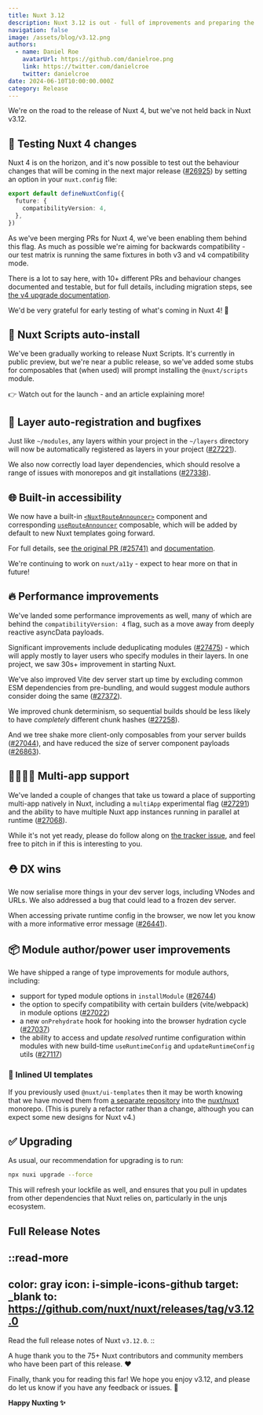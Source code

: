 ```yaml
---
title: Nuxt 3.12
description: Nuxt 3.12 is out - full of improvements and preparing the way for Nuxt 4!
navigation: false
image: /assets/blog/v3.12.png
authors:
  - name: Daniel Roe
    avatarUrl: https://github.com/danielroe.png
    link: https://twitter.com/danielcroe
    twitter: danielcroe
date: 2024-06-10T10:00:00.000Z
category: Release
---
```


We're on the road to the release of Nuxt 4, but we've not held back in Nuxt v3.12.

## 🚀 Testing Nuxt 4 changes

Nuxt 4 is on the horizon, and it's now possible to test out the behaviour changes that will be coming in the next major release ([#26925](https://github.com/nuxt/nuxt/pull/26925)) by setting an option in your `nuxt.config` file:

```ts
export default defineNuxtConfig({
  future: {
    compatibilityVersion: 4,
  },
})
```

As we've been merging PRs for Nuxt 4, we've been enabling them behind this flag. As much as possible we're aiming for backwards compatibility - our test matrix is running the same fixtures in both v3 and v4 compatibility mode.

There is a lot to say here, with 10+ different PRs and behaviour changes documented and testable, but for full details, including migration steps, see [the v4 upgrade documentation](/docs/getting-started/upgrade#testing-nuxt-4).

We'd be very grateful for early testing of what's coming in Nuxt 4! 🙏

## 📜 Nuxt Scripts auto-install

We've been gradually working to release Nuxt Scripts. It's currently in public preview, but we're near a public release, so we've added some stubs for composables that (when used) will prompt installing the `@nuxt/scripts` module.

👉 Watch out for the launch - and an article explaining more!

## 🌈 Layer auto-registration and bugfixes

Just like `~/modules`, any layers within your project in the `~/layers` directory will now be automatically registered as layers in your project ([#27221](https://github.com/nuxt/nuxt/pull/27221)).

We also now correctly load layer dependencies, which should resolve a range of issues with monorepos and git installations ([#27338](https://github.com/nuxt/nuxt/pull/27338)).

## 🌐 Built-in accessibility

We now have a built-in [`<NuxtRouteAnnouncer>`](/docs/api/components/nuxt-route-announcer) component and corresponding [`useRouteAnnouncer`](/docs/api/composables/use-route-announcer) composable, which will be added by default to new Nuxt templates going forward.

For full details, see [the original PR (#25741)](https://github.com/nuxt/nuxt/pull/25741) and [documentation](/docs/api/components/nuxt-route-announcer).

We're continuing to work on `nuxt/a11y` - expect to hear more on that in future!

## 🔥 Performance improvements

We've landed some performance improvements as well, many of which are behind the `compatibilityVersion: 4` flag, such as a move away from deeply reactive asyncData payloads.

Significant improvements include deduplicating modules ([#27475](https://github.com/nuxt/nuxt/pull/27475)) - which will apply mostly to layer users who specify modules in their layers. In one project, we saw 30s+ improvement in starting Nuxt.

We've also improved Vite dev server start up time by excluding common ESM dependencies from pre-bundling, and would suggest module authors consider doing the same ([#27372](https://github.com/nuxt/nuxt/pull/27372)).

We improved chunk determinism, so sequential builds should be less likely to have _completely_ different chunk hashes ([#27258](https://github.com/nuxt/nuxt/pull/27258)).

And we tree shake more client-only composables from your server builds ([#27044](https://github.com/nuxt/nuxt/pull/27044)), and have reduced the size of server component payloads ([#26863](https://github.com/nuxt/nuxt/pull/26863)).

## 👨‍👩‍👧‍👦 Multi-app support

We've landed a couple of changes that take us toward a place of supporting multi-app natively in Nuxt, including a `multiApp` experimental flag ([#27291](https://github.com/nuxt/nuxt/pull/27291)) and the ability to have multiple Nuxt app instances running in parallel at runtime ([#27068](https://github.com/nuxt/nuxt/pull/27068)).

While it's not yet ready, please do follow along on [the tracker issue](https://github.com/nuxt/nuxt/issues/21635), and feel free to pitch in if this is interesting to you.

## ⛑️ DX wins

We now serialise more things in your dev server logs, including VNodes and URLs. We also addressed a bug that could lead to a frozen dev server.

When accessing private runtime config in the browser, we now let you know with a more informative error message ([#26441](https://github.com/nuxt/nuxt/pull/26441)).

## 📦 Module author/power user improvements

We have shipped a range of type improvements for module authors, including:

- support for typed module options in `installModule` ([#26744](https://github.com/nuxt/nuxt/pull/26744))
- the option to specify compatibility with certain builders (vite/webpack) in module options ([#27022](https://github.com/nuxt/nuxt/pull/27022))
- a new `onPrehydrate` hook for hooking into the browser hydration cycle ([#27037](https://github.com/nuxt/nuxt/pull/27037))
- the ability to access and update _resolved_ runtime configuration within modules with new build-time `useRuntimeConfig` and `updateRuntimeConfig` utils ([#27117](https://github.com/nuxt/nuxt/pull/27117))


### 🎨 Inlined UI templates

If you previously used `@nuxt/ui-templates` then it may be worth knowing that we have moved them from [a separate repository](https://github.com/nuxt/ui-templates) into the [nuxt/nuxt](https://github.com/nuxt/nuxt) monorepo. (This is purely a refactor rather than a change, although you can expect some new designs for Nuxt v4.)

## ✅ Upgrading

As usual, our recommendation for upgrading is to run:

```sh
npx nuxi upgrade --force
```

This will refresh your lockfile as well, and ensures that you pull in updates from other dependencies that Nuxt relies on, particularly in the unjs ecosystem.

## Full Release Notes

::read-more
---
color: gray
icon: i-simple-icons-github
target: _blank
to: https://github.com/nuxt/nuxt/releases/tag/v3.12.0
---
Read the full release notes of Nuxt `v3.12.0`.
::

A huge thank you to the 75+ Nuxt contributors and community members who have been part of this release. ❤️

Finally, thank you for reading this far! We hope you enjoy v3.12, and please do let us know if you have any feedback or issues. 🙏

**Happy Nuxting ✨**
